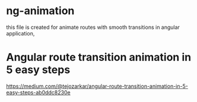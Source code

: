 # ng-animation
this file is created for animate routes with smooth transitions in angular application,

# Angular route transition animation in 5 easy steps
https://medium.com/@tejozarkar/angular-route-transition-animation-in-5-easy-steps-ab0ddc8230e
